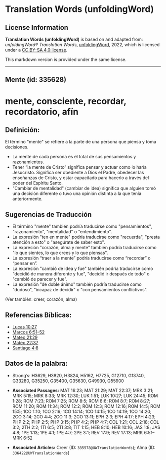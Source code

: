 # Translation Words (unfoldingWord)

## License Information

**Translation Words (unfoldingWord)** is based on and adapted from: _unfoldingWord® Translation Words_, [unfoldingWord](https://unfoldingword.org/utw), 2022, which is licensed under a [CC BY-SA 4.0 license](https://creativecommons.org/licenses/by-sa/4.0/legalcode.en).

This markdown version is provided under the same license.



--------------------------------

## Mente (id: 335628)

mente, consciente, recordar, recordatorio, afín
===============================================

Definición:
-----------

El término "mente" se refiere a la parte de una persona que piensa y toma decisiones.

* La mente de cada persona es el total de sus pensamientos y razonamientos.
* Tener “la mente de Cristo” significa pensar y actuar como lo haría Jesucristo. Significa ser obediente a Dios el Padre, obedecer las enseñanzas de Cristo, y estar capacitado para hacerlo a través del poder del Espíritu Santo.
* "Cambiar de mentalidad" (cambiar de idea) significa que alguien tomó una decisión diferente o tuvo una opinión distinta a la que tenía anteriormente.

Sugerencias de Traducción
-------------------------

* El término "mente" también podría traducirse como "pensamientos", "razonamiento", "mentalidad" o "entendimiento".
* La expresión "ten en mente" podría traducirse como "recuerda", "presta atención a esto" o "asegúrate de saber esto".
* La expresión "corazón, alma y mente" también podría traducirse como "lo que sientes, lo que crees y lo que piensas".
* La expresión “traer a la mente” podría traducirse como “recordar” o “pensar en”.
* La expresión "cambió de idea y fue" también podría traducirse como "decidió de manera diferente y fue", "decidió ir después de todo" o "cambió de parecer y fue".
* La expresión "de doble ánimo" también podría traducirse como "dudoso", "incapaz de decidir" o "con pensamientos conflictivos".

(Ver también: creer, corazón, alma)

Referencias Bíblicas:
---------------------

* [Lucas 10:27](https://ref.ly/Luke10:27)
* [Marcos 6:51–52](https://ref.ly/Mark6:51-Mark6:52)
* [Mateo 21:29](https://ref.ly/Matt21:29)
* [Mateo 22:37](https://ref.ly/Matt22:37)
* [Santiago 4:8](https://ref.ly/Jas4:8)

Datos de la palabra:
--------------------

* Strong’s: H3629, H3820, H3824, H5162, H7725, G12710, G13740, G33280, G35250, G35400, G35630, G49930, G55900

* **Associated Passages:** MAT 16:23; MAT 21:29; MAT 22:37; MRK 3:21; MRK 5:15; MRK 8:33; MRK 12:30; LUK 1:51; LUK 10:27; LUK 24:45; ROM 1:28; ROM 7:23; ROM 7:25; ROM 8:5; ROM 8:6; ROM 8:7; ROM 8:27; ROM 11:20; ROM 11:34; ROM 12:2; ROM 12:3; ROM 12:16; ROM 14:5; ROM 15:5; 1CO 1:10; 1CO 2:16; 1CO 14:14; 1CO 14:15; 1CO 14:19; 1CO 14:20; 2CO 3:14; 2CO 4:4; 2CO 11:3; 2CO 13:11; EPH 2:3; EPH 4:17; EPH 4:23; PHP 2:2; PHP 2:5; PHP 3:15; PHP 4:2; PHP 4:7; COL 1:21; COL 2:18; COL 3:2; 2TH 2:2; 1TI 6:5; 2TI 3:8; TIT 1:15; HEB 8:10; HEB 10:16; JAS 1:8; JAS 4:8; 1PE 1:13; 1PE 4:1; 1PE 4:7; 2PE 3:1; REV 17:9; REV 17:13; MRK 6:51–MRK 6:52
* **Associated Articles:** Creer (ID: `335578@UWTranslationWords`); Alma (ID: `336422@UWTranslationWords`)


